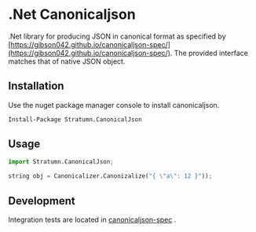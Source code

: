 # .Net Canonicaljson


.Net library for producing JSON in canonical format as specified by [https://gibson042.github.io/canonicaljson-spec/](https://gibson042.github.io/canonicaljson-spec/). The provided interface matches that of native JSON object.

## Installation

Use the nuget package manager console to install canonicaljson.

```bash
Install-Package Stratumn.CanonicalJson
```

## Usage

```python
import Stratumn.CanonicalJson;

string obj = Canonicalizer.Canonizalize("{ \"a\": 12 }"));
```


## Development
Integration tests are located in [canonicaljson-spec](https://gibson042.github.io/canonicaljson-spec/)  .

